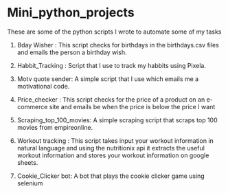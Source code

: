 # Mini_python_projects
These are some of the python scripts  I wrote to automate some of my tasks

1) Bday Wisher : This script checks for birthdays in the birthdays.csv files and emails the person a birthday wish.

2) Habbit_Tracking : Script that I use to track my habbits using Pixela.

3) Motv quote sender: A simple script that I use which emails me a motivational code.

4) Price_checker : This script checks for the price of a product on an e-commerce site and emails be when the price is below the price I want

5) Scraping_top_100_movies: A simple scraping script that scraps top 100 movies from empireonline.

6) Workout tracking : This script takes input your workout information in natural language and using the nutritionix api it extracts the useful workout information and stores your workout information on google sheets.

7) Cookie_Clicker bot: A bot that plays the cookie clicker game using selenium
